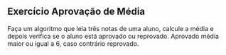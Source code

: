 ## Exercício Aprovação de Média
Faça um algoritmo que leia três notas de uma aluno, calcule a média e depois verifica se o aluno está aprovado ou reprovado. Aprovado média maior ou igual a 6, caso contrário reprovado.